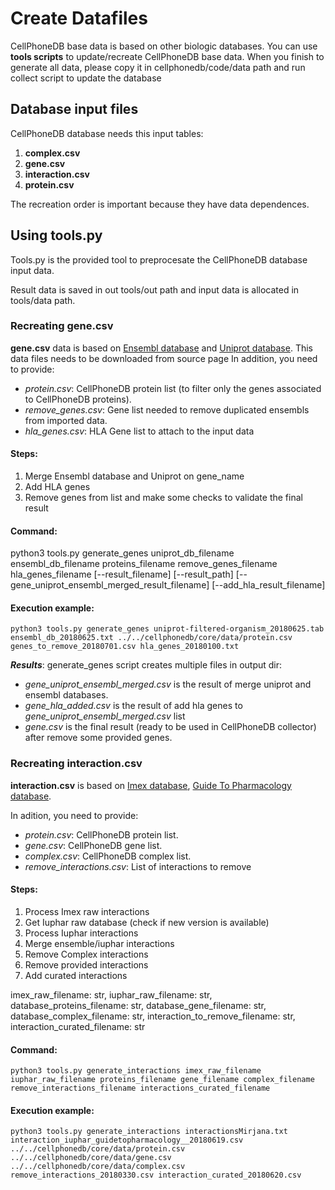 # Create Datafiles
CellPhoneDB base data is based on other biologic databases.
You can use **tools scripts** to update/recreate CellPhoneDB base data.
When you finish to generate all data, please copy it in cellphonedb/code/data path and run collect script to update the database    

## Database input files
CellPhoneDB database needs this input tables:
1. **complex.csv**
2. **gene.csv**
3. **interaction.csv**
4. **protein.csv**

The recreation order is important because they have data dependences.

## Using tools.py
Tools.py is the provided tool to preprocesate the CellPhoneDB database input data.

Result data is saved in out tools/out path and input data is allocated in tools/data path. 

### Recreating gene.csv
**gene.csv** data is based on [Ensembl database](https://www.ensembl.org/) and [Uniprot database](https://www.uniprot.org). This data files needs to be downloaded from source page
In addition, you need to provide:

- _protein.csv_: CellPhoneDB protein list (to filter only the genes associated to CellPhoneDB proteins).
- _remove_genes.csv_: Gene list needed to remove duplicated ensembls from imported data.
- _hla_genes.csv_: HLA Gene list to attach to the input data


#### Steps:
1. Merge Ensembl database and Uniprot on gene_name
2. Add HLA genes
3. Remove genes from list and make some checks to validate the final result

#### Command:
python3 tools.py generate_genes uniprot_db_filename ensembl_db_filename proteins_filename remove_genes_filename hla_genes_filename \[\-\-result_filename] \[\-\-result_path] \[\-\-gene_uniprot_ensembl_merged_result_filename] \[\-\-add_hla_result_filename]


#### Execution example: 
 ```shell
python3 tools.py generate_genes uniprot-filtered-organism_20180625.tab ensembl_db_20180625.txt ../../cellphonedb/core/data/protein.csv genes_to_remove_20180701.csv hla_genes_20180100.txt
 ```

***Results***:
generate_genes script creates multiple files in output dir:
- _gene_uniprot_ensembl_merged.csv_ is the result of merge uniprot and ensembl databases.
- _gene_hla_added.csv_ is the result of add hla genes to _gene_uniprot_ensembl_merged.csv_ list
- _gene.csv_ is the final result (ready to be used in CellPhoneDB collector) after remove some provided genes.



### Recreating interaction.csv
**interaction.csv** is based on [Imex database](https://www.imexconsortium.org/), [Guide To Pharmacology database](http://www.guidetopharmacology.org/download.jsp).

In adition, you need to provide:

- _protein.csv_: CellPhoneDB protein list.
- _gene.csv_: CellPhoneDB gene list.
- _complex.csv_: CellPhoneDB complex list.
- _remove_interactions.csv_: List of interactions to remove

#### Steps:
1. Process Imex raw interactions
2. Get Iuphar raw database (check if new version is available)
3. Process Iuphar interactions
4. Merge ensemble/iuphar interactions
5. Remove Complex interactions
6. Remove provided interactions
7. Add curated interactions


 imex_raw_filename: str,
iuphar_raw_filename: str,
        database_proteins_filename: str,
        database_gene_filename: str,
        database_complex_filename: str,
        interaction_to_remove_filename: str,
        interaction_curated_filename: str

#### Command:
```shell
python3 tools.py generate_interactions imex_raw_filename iuphar_raw_filename proteins_filename gene_filename complex_filename remove_interactions_filename interactions_curated_filename
```

#### Execution example:
```shell
python3 tools.py generate_interactions interactionsMirjana.txt interaction_iuphar_guidetopharmacology__20180619.csv ../../cellphonedb/core/data/protein.csv ../../cellphonedb/core/data/gene.csv ../../cellphonedb/core/data/complex.csv remove_interactions_20180330.csv interaction_curated_20180620.csv
```




